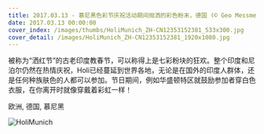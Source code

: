 ```yaml
---
title: 2017.03.13 - 慕尼黑色彩节庆祝活动期间抛洒的彩色粉末，德国 (© Geo Messmer/500px)
date: 2017.03.13 00:00:00
cover_index: /images/thumbs/HoliMunich_ZH-CN12353152381_533x300.jpg
cover_detail: /images/HoliMunich_ZH-CN12353152381_1920x1080.jpg
---
```


被称为“洒红节”的古老印度教春节，可以称得上是七彩粉块的狂欢。整个印度和尼泊尔仍然在热情庆祝，Holi已经蔓延到世界各地，无论是在国外的印度人群体，还是任何种族肤色的人都可以参加。节日期间，例如华盛顿特区就鼓励参加者穿白色衣服，在你离开时就像穿戴着彩虹一样！

欧洲, 德国, 慕尼黑

![HoliMunich](/images/HoliMunich_ZH-CN12353152381_1920x1080.jpg)
